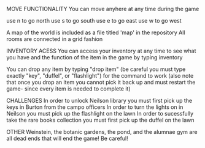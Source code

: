 MOVE FUNCTIONALITY 
You can move anyhere at any time during the game 

use n to go north 
use s to go south 
use e to go east 
use w to go west 

A map of the world is included as a file titled 'map' in the repository 
All rooms are connected in a grid fashion 


INVENTORY ACESS
You can access your inventory at any time to see what you have and the function of the item in the game by typing inventory 

You can drop any item by typing "drop item"
(be careful you must type exactly "key", "duffel", or "flashlight") for the command to work 
(also note that once you drop an item you cannot pick it back up and must restart the game- since every item is needed to complete it)


CHALLENGES
In order to unlock Neilson library you must first pick up the keys in Burton from the campo officers 
In order to turn the lights on in Neilson you must pick up the flashlight on the lawn 
In order to sucessfully take the rare books collection you must first pick up the duffel on the lawn 


OTHER
Weinstein, the botanic gardens, the pond, and the alumnae gym are all dead ends that will end the game! Be careful! 